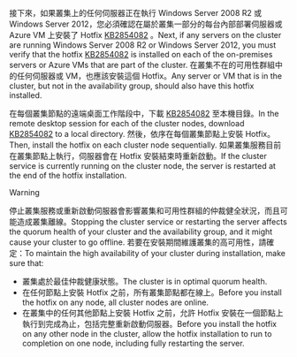 <span data-ttu-id="713e8-101">接下來，如果叢集上的任何伺服器正在執行 Windows Server 2008 R2 或 Windows Server 2012，您必須確認在屬於叢集一部分的每台內部部署伺服器或 Azure VM 上安裝了 Hotfix [KB2854082](http://support.microsoft.com/kb/2854082) 。</span><span class="sxs-lookup"><span data-stu-id="713e8-101">Next, if any servers on the cluster are running Windows Server 2008 R2 or Windows Server 2012, you must verify that the hotfix [KB2854082](http://support.microsoft.com/kb/2854082) is installed on each of the on-premises servers or Azure VMs that are part of the cluster.</span></span> <span data-ttu-id="713e8-102">在叢集不在的可用性群組中的任何伺服器或 VM，也應該安裝這個 Hotfix。</span><span class="sxs-lookup"><span data-stu-id="713e8-102">Any server or VM that is in the cluster, but not in the availability group, should also have this hotfix installed.</span></span>

<span data-ttu-id="713e8-103">在每個叢集節點的遠端桌面工作階段中，下載 [KB2854082](http://support.microsoft.com/kb/2854082) 至本機目錄。</span><span class="sxs-lookup"><span data-stu-id="713e8-103">In the remote desktop session for each of the cluster nodes, download [KB2854082](http://support.microsoft.com/kb/2854082) to a local directory.</span></span> <span data-ttu-id="713e8-104">然後，依序在每個叢集節點上安裝 Hotfix。</span><span class="sxs-lookup"><span data-stu-id="713e8-104">Then, install the hotfix on each cluster node sequentially.</span></span> <span data-ttu-id="713e8-105">如果叢集服務目前在叢集節點上執行，伺服器會在 Hotfix 安裝結束時重新啟動。</span><span class="sxs-lookup"><span data-stu-id="713e8-105">If the cluster service is currently running on the cluster node, the server is restarted at the end of the hotfix installation.</span></span>

> [!WARNING]
> <span data-ttu-id="713e8-106">停止叢集服務或重新啟動伺服器會影響叢集和可用性群組的仲裁健全狀況，而且可能造成叢集離線。</span><span class="sxs-lookup"><span data-stu-id="713e8-106">Stopping the cluster service or restarting the server affects the quorum health of your cluster and the availability group, and it might cause your cluster to go offline.</span></span> <span data-ttu-id="713e8-107">若要在安裝期間維護叢集的高可用性，請確定：</span><span class="sxs-lookup"><span data-stu-id="713e8-107">To maintain the high availability of your cluster during installation, make sure that:</span></span>
> 
> * <span data-ttu-id="713e8-108">叢集處於最佳仲裁健康狀態。</span><span class="sxs-lookup"><span data-stu-id="713e8-108">The cluster is in optimal quorum health.</span></span> 
> * <span data-ttu-id="713e8-109">在任何節點上安裝 Hotfix 之前，所有叢集節點都在線上。</span><span class="sxs-lookup"><span data-stu-id="713e8-109">Before you install the hotfix on any node, all cluster nodes are online.</span></span>
> * <span data-ttu-id="713e8-110">在叢集中的任何其他節點上安裝 Hotfix 之前，允許 Hotfix 安裝在一個節點上執行到完成為止，包括完整重新啟動伺服器。</span><span class="sxs-lookup"><span data-stu-id="713e8-110">Before you install the hotfix on any other node in the cluster, allow the hotfix installation to run to completion on one node, including fully restarting the server.</span></span>
> 
> 

